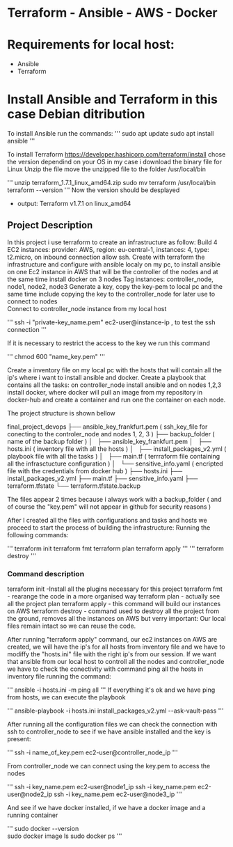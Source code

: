 # Terraform - Ansible - AWS - Docker

# Requirements for local host:

- Ansible 
- Terraform

# Install Ansible and Terraform in this case Debian ditribution
To install Ansible run the commands: 
'''
sudo apt update
sudo apt install ansible
'''

To install Terraform
https://developer.hashicorp.com/terraform/install
chose the version dependind on your OS
in my case i download the binary file for Linux 
Unzip the file move the unzipped file to the folder /usr/local/bin

'''
unzip terraform_1.7.1_linux_amd64.zip
sudo mv terraform /usr/local/bin
terraform --version
'''
Now the version should be desplayed 
- output: Terraform v1.7.1 on linux_amd64

## Project Description

In this project i use terraform to create an infrastructure as follow:
Build 4 EC2 instances: provider: AWS, region: eu-central-1, instances: 4, type: t2.micro, on inbound connection allow ssh.
Create with terraform the infrastructure and configure with ansible localy on my pc, to install ansible on one Ec2 instance in AWS that will be the controller of the nodes and at the same time install docker on 3 nodes 
Tag instances: controller_node, node1, node2, node3
Generate a key, copy the key-pem to local pc and the same time include copying the key to the controller_node for later use to connect to nodes  
Connect to controller_node instance from my local host

'''
ssh -i "private-key_name.pem" ec2-user@instance-ip , to test the ssh connection
'''

If it is necessary to restrict the access to the key we run this command

'''
chmod 600 "name_key.pem"
'''

Create a inventory file on my local pc with the hosts that will contain all the ip's where i want to install  ansible and docker.
Create a playbook that contains all the tasks: on controller_node install ansible and on nodes 1,2,3 install docker, where docker will pull an image from my repository in docker-hub and create a container and run one the container on each node.

The project structure is shown bellow

final_project_devops
├── ansible_key_frankfurt.pem         ( ssh_key_file for conecting to the controler_node and nodes 1, 2, 3 )
├── backup_folder                     ( name of the backup folder )
│   ├── ansible_key_frankfurt.pem
│   ├── hosts.ini                     ( inventory file with all the hosts )
│   ├── install_packages_v2.yml       ( playbook file with all the tasks )
│   ├── main.tf                       ( terrraform file containing all the infrasctucture configuration )
│   └── sensitive_info.yaml           ( encripted file with the credentials from docker hub )
├── hosts.ini
├── install_packages_v2.yml
├── main.tf
├── sensitive_info.yaml
├── terraform.tfstate
└── terraform.tfstate.backup

The files appear 2 times because i always work with a backup_folder ( and of course the "key.pem" will not appear in github for security reasons ) 

After I created all the files with configurations and tasks and hosts we proceed to start the process of building the infrastructure:
 Running the following commands:
 
'''
terraform init
terraform fmt
terraform plan
terraform apply
'''
'''
terraform destroy
'''

### Command description

terraform init -Install all the plugins necessary for this project
terraform fmt - rearange the code in a more organised way
terraform plan - actually see all the project plan
terraform apply - this command will build our instances on AWS 
terraform destroy - command used to destroy all the project from the ground, removes all the instances on AWS but verry important: Our local files remain intact so we can reuse the code. 

After running "terraform apply" command, our ec2 instances on AWS are created, we will have the ip's for all hosts from inventory file and we have to modiffy the "hosts.ini" file with the right ip's from our session.
If we want that ansible from our local host to controll all the nodes and controller_node we have to check the conectivity with command ping all the hosts in inventory file running the command: 

'''
ansible -i hosts.ini -m ping all
'''
If everything it's ok and we have ping from hosts, we can execute the playbook

'''
ansible-playbook -i hosts.ini  install_packages_v2.yml --ask-vault-pass
'''

After running all the configuration files we can check the connection with ssh to controller_node to see if we have ansible installed and the key is present:

'''
ssh -i name_of_key.pem ec2-user@controller_node_ip 
'''

From controller_node we can connect using the key.pem to access the nodes
  
'''
ssh -i key_name.pem ec2-user@node1_ip
ssh -i key_name.pem ec2-user@node2_ip
ssh -i key_name.pem ec2-user@node3_ip
'''

And see if we have docker installed, if we have a docker image and a running container

'''
sudo docker --version  
sudo docker image ls
sudo docker ps
'''
